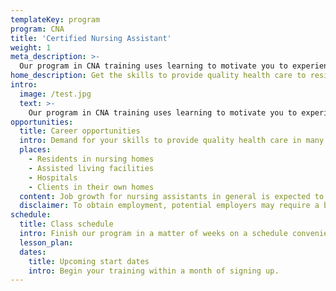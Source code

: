 ```yaml
---
templateKey: program
program: CNA
title: 'Certified Nursing Assistant'
weight: 1
meta_description: >-
  Our program in CNA training uses learning to motivate you to experience personal growth and success. Our mission is to certify students who are prepared to provide the highest quality care to patients, and outstanding service to employers.
home_description: Get the skills to provide quality health care to residents in nursing homes, assisted living facilities, hospitals, or clients in their own homes.
intro:
  image: /test.jpg
  text: >-
    Our program in CNA training uses learning to motivate you to experience personal growth and success. Our mission is to certify students who are prepared to provide the highest quality care to patients, and outstanding service to employers.
opportunities:
  title: Career opportunities
  intro: Demand for your skills to provide quality health care in many situations.
  places:
    - Residents in nursing homes
    - Assisted living facilities
    - Hospitals
    - Clients in their own homes
  content: Job growth for nursing assistants in general is expected to be at a rate of 21% and is expected to create 312,200 new jobs over the 2012-2022 decade according to the U.S. Bureau of Labor Statistics.
  disclaimer: To obtain employment, potential employers may require a background check, driving record check, and/or drug testing.
schedule:
  title: Class schedule
  intro: Finish our program in a matter of weeks on a schedule convenient to you.
  lesson_plan:
  dates:
    title: Upcoming start dates
    intro: Begin your training within a month of signing up.
---
```

